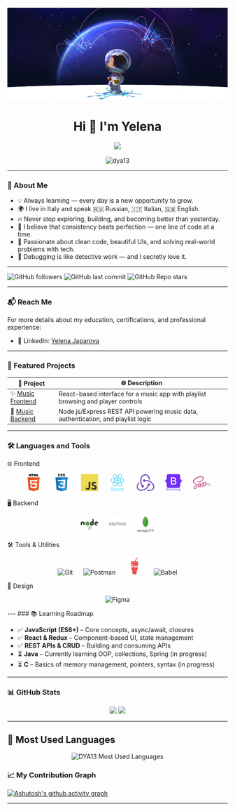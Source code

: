 ![logo](https://github.com/DYA13/DYA13/blob/main/ImageOne.webp)

<h1 align="center">Hi 👋 I'm Yelena</h1>

<p align="center">
  <img src="https://media0.giphy.com/media/L1R1tvI9svkIWwpVYr/giphy.gif" width="300"/>
</p>

<p align="center">
  <img src="https://komarev.com/ghpvc/?username=dya13&label=Profile%20views&color=0e75b6&style=flat" alt="dya13" />
</p>

---

### 🚀 About Me

- 💡 Always learning — every day is a new opportunity to grow.
- 🌍 I live in Italy and speak 🇷🇺 Russian, 🇮🇹 Italian, 🇬🇧 English.
- 🔥 Never stop exploring, building, and becoming better than yesterday.
- 🎯 I believe that consistency beats perfection — one line of code at a time.
- 🦄 Passionate about clean code, beautiful UIs, and solving real-world problems with tech.
- 🐞 Debugging is like detective work — and I secretly love it.

---

![GitHub followers](https://img.shields.io/github/followers/DYA13?label=Follow&style=social)
![GitHub last commit](https://img.shields.io/github/last-commit/DYA13/DYA13?color=blue)
![GitHub Repo stars](https://img.shields.io/github/stars/DYA13/DYA13?style=social)

---

### 📬 Reach Me

For more details about my education, certifications, and professional experience:

- 🔗 LinkedIn: [Yelena Japarova](https://www.linkedin.com/in/yelena-japarova-99a75274/)

---

### 🧩 Featured Projects

| 🧠 Project | 🌐 Description |
|-----------|----------------|
| ✨ [Music Frontend](https://github.com/Code-the-Dream-School/dd-prac-team4-front) | React-based interface for a music app with playlist browsing and player controls |
| 🚀 [Music Backend](https://github.com/Code-the-Dream-School/dd-prac-team4-back) | Node.js/Express REST API powering music data, authentication, and playlist logic |

---

### 🛠 Languages and Tools

🌐 Frontend
<p align="center"> <img src="https://raw.githubusercontent.com/devicons/devicon/master/icons/html5/html5-original-wordmark.svg" width="40" title="HTML5" style="margin: 0 10px;" /> <img src="https://raw.githubusercontent.com/devicons/devicon/master/icons/css3/css3-original-wordmark.svg" width="40" title="CSS3" style="margin: 0 10px;" /> <img src="https://raw.githubusercontent.com/devicons/devicon/master/icons/javascript/javascript-original.svg" width="40" title="JavaScript" style="margin: 0 10px;" /> <img src="https://raw.githubusercontent.com/devicons/devicon/master/icons/react/react-original-wordmark.svg" width="40" title="React" style="margin: 0 10px;" /> <img src="https://raw.githubusercontent.com/devicons/devicon/master/icons/redux/redux-original.svg" width="40" title="Redux" style="margin: 0 10px;" /> <img src="https://raw.githubusercontent.com/devicons/devicon/master/icons/bootstrap/bootstrap-plain-wordmark.svg" width="40" title="Bootstrap" style="margin: 0 10px;" /> <img src="https://raw.githubusercontent.com/devicons/devicon/master/icons/sass/sass-original.svg" width="40" title="SASS" style="margin: 0 10px;" /> </p>
🖥 Backend
<p align="center"> <img src="https://raw.githubusercontent.com/devicons/devicon/master/icons/nodejs/nodejs-original-wordmark.svg" width="40" title="Node.js" style="margin: 0 10px;" /> <img src="https://raw.githubusercontent.com/devicons/devicon/master/icons/express/express-original-wordmark.svg" width="40" title="Express.js" style="margin: 0 10px;" /> <img src="https://raw.githubusercontent.com/devicons/devicon/master/icons/mongodb/mongodb-original-wordmark.svg" width="40" title="MongoDB" style="margin: 0 10px;" /> </p>
🛠 Tools & Utilities
<p align="center"> <img src="https://www.vectorlogo.zone/logos/git-scm/git-scm-icon.svg" width="40" title="Git" style="margin: 0 10px;" /> <img src="https://www.vectorlogo.zone/logos/getpostman/getpostman-icon.svg" width="40" title="Postman" style="margin: 0 10px;" /> <img src="https://raw.githubusercontent.com/devicons/devicon/master/icons/gulp/gulp-plain.svg" width="40" title="Gulp" style="margin: 0 10px;" /> <img src="https://www.vectorlogo.zone/logos/babeljs/babeljs-icon.svg" width="40" title="Babel" style="margin: 0 10px;" /> </p>
🎨 Design
<p align="center"> <img src="https://www.vectorlogo.zone/logos/figma/figma-icon.svg" width="40" title="Figma" style="margin: 0 10px;" /> </p>
---
### 📚 Learning Roadmap

- ✅ **JavaScript (ES6+)** – Core concepts, async/await, closures
- ✅ **React & Redux** – Component-based UI, state management
- ✅ **REST APIs & CRUD** – Building and consuming APIs
- ⏳ **Java** – Currently learning OOP, collections, Spring (in progress)
- ⏳ **C** – Basics of memory management, pointers, syntax (in progress)

---

### 📊 GitHub Stats

<p align="center">
  <img src="https://github-readme-stats.vercel.app/api?username=dya13&show_icons=true&theme=dark" width="400"/>
  <img src="https://github-readme-stats.vercel.app/api/top-langs/?username=dya13&layout=compact&theme=dark" width="300"/>
</p>

---

## 🧠 Most Used Languages

<p align="center">
  <img src="https://github-readme-stats.vercel.app/api/top-langs/?username=DYA13&layout=compact&theme=dark&hide_border=true" alt="DYA13 Most Used Languages" />
</p>

### 📈 My Contribution Graph

[![Ashutosh's github activity graph](https://github-readme-activity-graph.vercel.app/graph?username=dya13&theme=react-dark)](https://github.com/ashutosh00710/github-readme-activity-graph)

---

